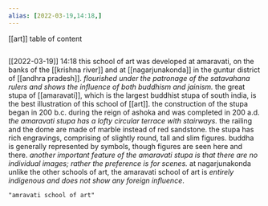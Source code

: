 ```yaml
---
alias: [2022-03-19,14:18,]
---
```

[[art]]
table of content
```toc
```

[[2022-03-19]] 14:18
this school of art was developed at amaravati, on the banks of the [[krishna river]] and at [[nagarjunakonda]] in the guntur district of [[andhra pradesh]].
*flourished under the patronage of the satavahana rulers and shows the influence of both buddhism and jainism.*
the great stupa of [[amaravati]], which is the largest buddhist stupa of south india, is the best illustration of this school of [[art]].
the construction of the stupa began in 200 b.c. during the reign of ashoka and was completed in 200 a.d.
*the amaravati stupa has a lofty circular terrace with stairways.*
the railing and the dome are made of marble instead of red sandstone.
the stupa has rich engravings, comprising of slightly round, tall and slim figures.
buddha is generally represented by symbols, though figures are seen here and there.
*another important feature of the amaravati stupa is that there are no individual images; rather the preference is for scenes.*
at nagarjunakonda
	unlike the other schools of art, the amaravati school of art is *entirely indigenous and does not show any foreign influence*.
```query
"amravati school of art"
```